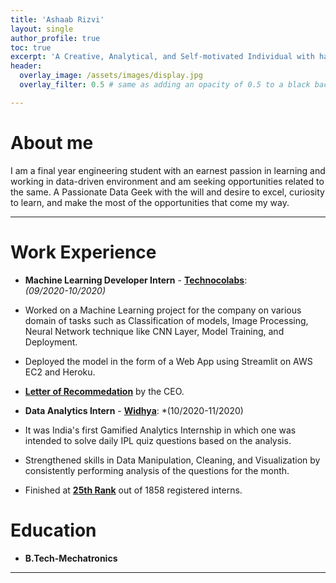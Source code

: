 ```yaml
---
title: 'Ashaab Rizvi'
layout: single
author_profile: true
toc: true
excerpt: 'A Creative, Analytical, and Self-motivated Individual with having a strong inclination towards learning and working in a data-driven environment.'
header:
  overlay_image: /assets/images/display.jpg
  overlay_filter: 0.5 # same as adding an opacity of 0.5 to a black background

---
```


# About me

I am a final year engineering student with an earnest passion in learning and working in data-driven environment and am seeking opportunities related to the same. A Passionate Data Geek with the will and desire to excel, curiosity to learn, and make the most of the opportunities that come my way.

---

# Work Experience

- **Machine Learning Developer Intern** - **[Technocolabs](https://technocolabs.tech/)**:  
*(09/2020-10/2020)*

 - Worked on a Machine Learning project for the company on various domain of tasks such as Classification of models, Image Processing, Neural Network technique like CNN       Layer, Model Training, and Deployment. 

 - Deployed the model in the form of a Web App using Streamlit on AWS EC2 and Heroku.

 - **[Letter of Recommedation](https://drive.google.com/file/d/1_olNNOkbUSLH01Wm04pQnVGz-4FabXNk/view?usp=sharing)** by the CEO.

 - **Data Analytics Intern** - **[Widhya](https://widhya.org/)**: 
*(10/2020-11/2020)

 - It was India's first Gamified Analytics Internship in which one was intended to solve daily IPL quiz questions based on the analysis.

 - Strengthened skills in Data Manipulation, Cleaning, and Visualization by consistently performing analysis of the questions for the month.

 - Finished at **[25th Rank](https://drive.google.com/file/d/1jYSbkAVfjxiYAW6b-Kg81RmTL4zdDw_k/view?usp=sharing)** out of 1858 registered interns.


# Education

- **B.Tech-Mechatronics**


---
